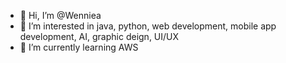 - 👋 Hi, I’m @Wenniea
- 👀 I’m interested in java, python, web development, mobile app development, AI, graphic deign, UI/UX
- 🌱 I’m currently learning AWS

<!---
Wenniea/Wenniea is a ✨ special ✨ repository because its `README.md` (this file) appears on your GitHub profile.
You can click the Preview link to take a look at your changes.
--->
